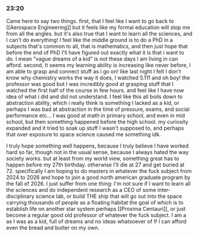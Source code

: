 ### 23:20
Came here to say two things. first, that I feel like I want to go back to [[Aerospace Engineering]] but it feels like my formal education will stop me from all the angles. but it's also true that I want to learn all the sciences, and I can't do everything! I feel like the middle ground is to do a PhD in a subjects that's common to all, that is mathematics, and then just hope that before the end of PhD I'll have figured out exactly what it is that i want to do. I mean "vague dreams of a kid" is not these days I am living in can afford. second, It seems my learning ability is increasing like never before, I am able to grasp and connect stuff as i go on! like last night I felt I don't know why chemistry works the way it does, I watched 5.111 and oh boy! the professor was good but I was incredibly good at grasping stuff that I watched the first half of the course in few hours. and feel like I have now idea of what i did and did not understand. I feel like this all boils down to abstraction ability, which i really think is something I lacked as a kid, or perhaps I was bad at abstraction in the time of pressure, exams, and social performance etc... I was good at math in primary school, and even in mid school, but then something happened before the high school. my curiosity expanded and it tried to soak up stuff I wasn't supposed to, and perhaps that over exposure to space science caused me something idk. 

I truly hope something well happens, because I truly believe I have worked hard so far, though not in the usual sense, because I always hated the way society works. but at least from my world view, something great has to happen before my 27th birthday. otherwise I'll die at 27 and get buried at 72. specifically I am hoping to do masters in whatever the fuck subject from 2024 to 2026 and hope to join a good north american graduate program by the fall of 2026. I just suffer from one thing: I'm not sure if I want to learn all the sciences and do independent research as a CEO of some inter-disciplinary science lab, or build THE ship that will go out into the space carrying thousands of people as a floating habitat the goal of which is to establish life on another star system perhaps [[Proxima Centauri]], or just become a regular good old professor of whatever the fuck subject. I am a as I was as a kid, full of dreams and no ideas whatsoever of If I can afford even the bread and butter on my own.